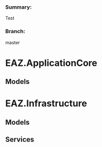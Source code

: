 
### Summary:
Test

### Branch:
master


# EAZ.ApplicationCore



## Models



# EAZ.Infrastructure



## Models


## Services

